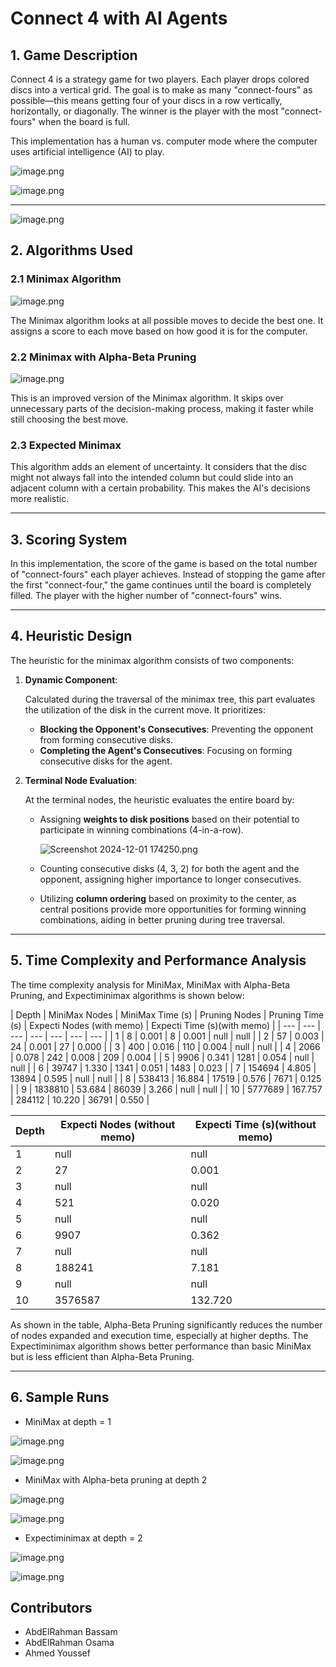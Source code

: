 # **Connect 4 with AI Agents**

## **1. Game Description**

Connect 4 is a strategy game for two players. Each player drops colored discs into a vertical grid. The goal is to make as many "connect-fours" as possible—this means getting four of your discs in a row vertically, horizontally, or diagonally. The winner is the player with the most "connect-fours" when the board is full.

This implementation has a human vs. computer mode where the computer uses artificial intelligence (AI) to play.

![image.png](./assets/image.png)

![image.png](./assets/image%201.png)

---

![image.png](./assets/image%202.png)

## **2. Algorithms Used**

### **2.1 Minimax Algorithm**

![image.png](./assets/image%203.png)

The Minimax algorithm looks at all possible moves to decide the best one. It assigns a score to each move based on how good it is for the computer.

### **2.2 Minimax with Alpha-Beta Pruning**

![image.png](./assets/image%204.png)

This is an improved version of the Minimax algorithm. It skips over unnecessary parts of the decision-making process, making it faster while still choosing the best move.

### **2.3 Expected Minimax**

This algorithm adds an element of uncertainty. It considers that the disc might not always fall into the intended column but could slide into an adjacent column with a certain probability. This makes the AI's decisions more realistic.

---

## **3. Scoring System**

In this implementation, the score of the game is based on the total number of "connect-fours" each player achieves. Instead of stopping the game after the first "connect-four," the game continues until the board is completely filled. The player with the higher number of "connect-fours" wins.

---

## **4. Heuristic Design**

The heuristic for the minimax algorithm consists of two components:

1. **Dynamic Component**:
    
    Calculated during the traversal of the minimax tree, this part evaluates the utilization of the disk in the current move. It prioritizes:
    
    - **Blocking the Opponent's Consecutives**: Preventing the opponent from forming consecutive disks.
    - **Completing the Agent's Consecutives**: Focusing on forming consecutive disks for the agent.
2. **Terminal Node Evaluation**:
    
    At the terminal nodes, the heuristic evaluates the entire board by:
    
    - Assigning **weights to disk positions** based on their potential to participate in winning combinations (4-in-a-row).
        
        ![Screenshot 2024-12-01 174250.png](./assets/Screenshot_2024-12-01_174250.png)
        
    - Counting consecutive disks (4, 3, 2) for both the agent and the opponent, assigning higher importance to longer consecutives.
    - Utilizing **column ordering** based on proximity to the center, as central positions provide more opportunities for forming winning combinations, aiding in better pruning during tree traversal.

---

## **5. Time Complexity and Performance Analysis**

The time complexity analysis for MiniMax, MiniMax with Alpha-Beta Pruning, and Expectiminimax algorithms is shown below:

| Depth | MiniMax Nodes | MiniMax Time (s) | Pruning Nodes | Pruning Time (s) | Expecti Nodes
(with memo) | Expecti Time (s)(with memo) |
| --- | --- | --- | --- | --- | --- | --- |
| 1 | 8 | 0.001 | 8 | 0.001 | null | null |
| 2 | 57 | 0.003 | 24 | 0.001 | 27 | 0.000 |
| 3 | 400 | 0.016 | 110 | 0.004 | null | null |
| 4 | 2066 | 0.078 | 242 | 0.008 | 209 | 0.004 |
| 5 | 9906 | 0.341 | 1281 | 0.054 | null | null |
| 6 | 39747 | 1.330 | 1341 | 0.051 | 1483 | 0.023 |
| 7 | 154694 | 4.805 | 13894 | 0.595 | null | null |
| 8 | 538413 | 16.884 | 17519 | 0.576 | 7671 | 0.125 |
| 9 | 1838810 | 53.684 | 86039 | 3.266 | null | null |
| 10 | 5777689 | 167.757 | 284112 | 10.220 | 36791 | 0.550 |

| Depth | Expecti Nodes (without memo) | Expecti Time (s)(without memo) |
| --- | --- | --- |
| 1 | null | null |
| 2 | 27 | 0.001 |
| 3 | null | null |
| 4 | 521 | 0.020 |
| 5 | null | null |
| 6 | 9907 | 0.362 |
| 7 | null | null |
| 8 | 188241 | 7.181 |
| 9 | null | null |
| 10 | 3576587 | 132.720 |

As shown in the table, Alpha-Beta Pruning significantly reduces the number of nodes expanded and execution time, especially at higher depths. The Expectiminimax algorithm shows better performance than basic MiniMax but is less efficient than Alpha-Beta Pruning.

---

## **6. Sample Runs**

- MiniMax at depth = 1

![image.png](./assets/image%205.png)

![image.png](./assets/image%206.png)

- MiniMax with Alpha-beta pruning at depth 2

![image.png](./assets/image%207.png)

![image.png](./assets/image%208.png)

- Expectiminimax at depth = 2

![image.png](./assets/image%209.png)

![image.png](./assets/image%2010.png)

## Contributors

- AbdElRahman Bassam
- AbdElRahman Osama
- Ahmed Youssef